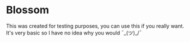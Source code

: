 # Blossom

This was created for testing purposes, you can use this if you really want.
It's very basic so I have no idea why you would ¯\_(ツ)_/¯
